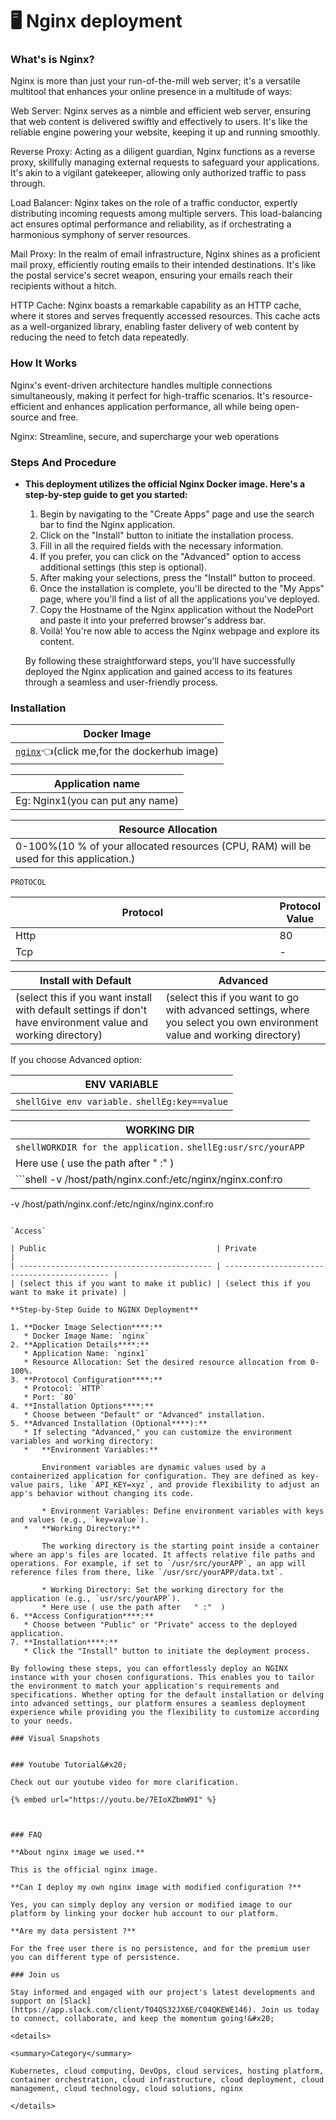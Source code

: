

# 🖥 Nginx deployment

### What's is Nginx?

Nginx is more than just your run-of-the-mill web server; it's a versatile multitool that enhances your online presence in a multitude of ways:

Web Server: Nginx serves as a nimble and efficient web server, ensuring that web content is delivered swiftly and effectively to users. It's like the reliable engine powering your website, keeping it up and running smoothly.

Reverse Proxy: Acting as a diligent guardian, Nginx functions as a reverse proxy, skillfully managing external requests to safeguard your applications. It's akin to a vigilant gatekeeper, allowing only authorized traffic to pass through.

Load Balancer: Nginx takes on the role of a traffic conductor, expertly distributing incoming requests among multiple servers. This load-balancing act ensures optimal performance and reliability, as if orchestrating a harmonious symphony of server resources.

Mail Proxy: In the realm of email infrastructure, Nginx shines as a proficient mail proxy, efficiently routing emails to their intended destinations. It's like the postal service's secret weapon, ensuring your emails reach their recipients without a hitch.

HTTP Cache: Nginx boasts a remarkable capability as an HTTP cache, where it stores and serves frequently accessed resources. This cache acts as a well-organized library, enabling faster delivery of web content by reducing the need to fetch data repeatedly.

### **How It Works**

Nginx's event-driven architecture handles multiple connections simultaneously, making it perfect for high-traffic scenarios. It's resource-efficient and enhances application performance, all while being open-source and free.

Nginx: Streamline, secure, and supercharge your web operations

### Steps And Procedure

*   **This deployment utilizes the official Nginx Docker image. Here's a step-by-step guide to get you started:**

    1. Begin by navigating to the "Create Apps" page and use the search bar to find the Nginx application.
    2. Click on the "Install" button to initiate the installation process.
    3. Fill in all the required fields with the necessary information.
    4. If you prefer, you can click on the "Advanced" option to access additional settings (this step is optional).
    5. After making your selections, press the "Install" button to proceed.
    6. Once the installation is complete, you'll be directed to the "My Apps" page, where you'll find a list of all the applications you've deployed.
    7. Copy the Hostname of the Nginx application without the NodePort and paste it into your preferred browser's address bar.
    8. Voilà! You're now able to access the Nginx webpage and explore its content.

    By following these straightforward steps, you'll have successfully deployed the Nginx application and gained access to its features through a seamless and user-friendly process.

### Installation

| Docker Image                                                                                                                 |
| ---------------------------------------------------------------------------------------------------------------------------- |
| [`nginx`](https://hub.docker.com/\_/nginx)👈(click me,for the dockerhub image) |

| Application name                                                               |
| ------------------------------------------------------------------------------ |
| Eg: Nginx1(you can put any name) |

| Resource Allocation                                                                                                                                                     |
| ----------------------------------------------------------------------------------------------------------------------------------------------------------------------- |
| 0-100%(10 % of your allocated resources (CPU, RAM) will be used for this application.) |

`PROTOCOL`

<table><thead><tr><th width="417">Protocol</th><th>Protocol Value</th></tr></thead><tbody><tr><td>Http</td><td>80</td></tr><tr><td>Tcp</td><td>-</td></tr></tbody></table>

| Install with Default                                                                                                                                        | Advanced                                                                                                                                                               |
| ----------------------------------------------------------------------------------------------------------------------------------------------------------- | ---------------------------------------------------------------------------------------------------------------------------------------------------------------------- |
| (select this if you want install with default settings if don't have environment value and working directory) | (select this if you want to go with advanced settings, where you select you own environment value and working directory) |

If you choose Advanced option:

| ENV VARIABLE                                                            |
| ----------------------------------------------------------------------- |
| ```shellGive env variable.``` ```shellEg:key==value```  |

| WORKING DIR                                                                                                                                                                       |
| --------------------------------------------------------------------------------------------------------------------------------------------------------------------------------- |
| ```shellWORKDIR for the application.``` ```shellEg:usr/src/yourAPP```                                                                                            |
| Here use ( use the path after   " :"  )                                                                                                           |
|  ```shell -v /host/path/nginx.conf:/etc/nginx/nginx.conf:ro
-v /host/path/nginx.conf:/etc/nginx/nginx.conf:ro
```  |

`Access`

| Public                                      | Private                                      |
| ------------------------------------------- | -------------------------------------------- |
| (select this if you want to make it public) | (select this if you want to make it private) |

**Step-by-Step Guide to NGINX Deployment**

1. **Docker Image Selection****:**
   * Docker Image Name: `nginx`
2. **Application Details****:**
   * Application Name: `nginx1`
   * Resource Allocation: Set the desired resource allocation from 0-100%.
3. **Protocol Configuration****:**
   * Protocol: `HTTP`
   * Port: `80`
4. **Installation Options****:**
   * Choose between "Default" or "Advanced" installation.
5. **Advanced Installation (Optional****):**
   * If selecting "Advanced," you can customize the environment variables and working directory:
   *   **Environment Variables:**

       Environment variables are dynamic values used by a containerized application for configuration. They are defined as key-value pairs, like `API_KEY=xyz`, and provide flexibility to adjust an app's behavior without changing its code.

       * Environment Variables: Define environment variables with keys and values (e.g., `key=value`).
   *   **Working Directory:**

       The working directory is the starting point inside a container where an app's files are located. It affects relative file paths and operations. For example, if set to `/usr/src/yourAPP`, an app will reference files from there, like `/usr/src/yourAPP/data.txt`.

       * Working Directory: Set the working directory for the application (e.g., `usr/src/yourAPP`).
       * Here use ( use the path after   " :"  )
6. **Access Configuration****:**
   * Choose between "Public" or "Private" access to the deployed application.
7. **Installation****:**
   * Click the "Install" button to initiate the deployment process.

By following these steps, you can effortlessly deploy an NGINX instance with your chosen configurations. This enables you to tailor the environment to match your application's requirements and specifications. Whether opting for the default installation or delving into advanced settings, our platform ensures a seamless deployment experience while providing you the flexibility to customize according to your needs.

### Visual Snapshots


### Youtube Tutorial&#x20;

Check out our youtube video for more clarification.

{% embed url="https://youtu.be/7EIoXZbmW9I" %}



### FAQ

**About nginx image we used.**

This is the official nginx image.

**Can I deploy my own nginx image with modified configuration ?**

Yes, you can simply deploy any version or modified image to our platform by linking your docker hub account to our platform.

**Are my data persistent ?**

For the free user there is no persistence, and for the premium user you can different type of persistence.

### Join us

Stay informed and engaged with our project's latest developments and support on [Slack](https://app.slack.com/client/T04QS32JX6E/C04QKEWE146). Join us today to connect, collaborate, and keep the momentum going!&#x20;

<details>

<summary>Category</summary>

Kubernetes, cloud computing, DevOps, cloud services, hosting platform, container orchestration, cloud infrastructure, cloud deployment, cloud management, cloud technology, cloud solutions, nginx

</details>
